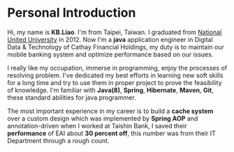 # Personal Introduction
Hi, my name is **KB.Liao**. I'm from Taipei, Taiwan. I graduated from [National United University](https://goo.gl/ywA2cZ) in 2012. Now I'm a **java** application engineer in Digital Data & Technology of Cathay Financial Holdings, my duty is to maintain our mobile banking system and optimize performance based on our issues.

I really like my occupation, immerse in programming, enjoy the processes of resolving problem. I've dedicated my best efforts in learning new soft skills for a long time and try to use them in proper project to prove the feasibility of knowledge. I'm familiar with **Java(8)**, **Spring**, **Hibernate**, **Maven**, **Git**, these standard abilities for java programmer.  

The most important experience in my career is to build a **cache system** over a custom design which was implemented by **Spring AOP** and annotation-driven when I worked at Taishin Bank, I saved their **performance** of EAI about **30 percent off**, this number was from their IT Department through a rough count.  